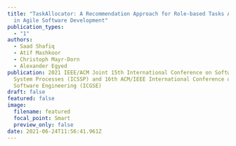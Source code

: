 ```yaml
---
title: "TaskAllocator: A Recommendation Approach for Role-based Tasks Allocation
  in Agile Software Development"
publication_types:
  - "1"
authors:
  - Saad Shafiq
  - Atif Mashkoor
  - Christoph Mayr-Dorn
  - Alexander Egyed
publication: 2021 IEEE/ACM Joint 15th International Conference on Software and
  System Processes (ICSSP) and 16th ACM/IEEE International Conference on Global
  Software Engineering (ICGSE)
draft: false
featured: false
image:
  filename: featured
  focal_point: Smart
  preview_only: false
date: 2021-06-24T11:56:41.961Z
---
```

